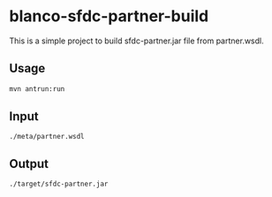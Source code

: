 # blanco-sfdc-partner-build
This is a simple project to build sfdc-partner.jar file from partner.wsdl.

## Usage

```sh
mvn antrun:run
```

## Input

```
./meta/partner.wsdl
```

## Output

```
./target/sfdc-partner.jar
```

